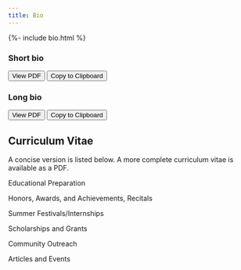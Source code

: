 ```yaml
---
title: Bio
---
```


{%- include bio.html %}

### Short bio

<button>View PDF</button>
<button>Copy to Clipboard</button>

### Long bio

<button>View PDF</button>
<button>Copy to Clipboard</button>

## Curriculum Vitae

A concise version is listed below. A more complete curriculum vitae is available as a PDF.

Educational Preparation

Honors, Awards, and Achievements, Recitals

Summer Festivals/Internships

Scholarships and Grants

Community Outreach

Articles and Events